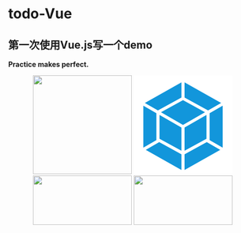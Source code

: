 # todo-Vue

## 第一次使用Vue.js写一个demo

   **Practice makes perfect.**

<div align=center>
    <img src="https://cn.vuejs.org/images/logo.png" width="200" height="200">
    <img src="./src/assets/images/webpack.png" width="200" height="200">
    <img src="https://git-scm.com/images/logo@2x.png" width="200" height="100">
    <img src="http://s.nodejs.cn/less/img/logo.png"  width="200" height="100">
</div>